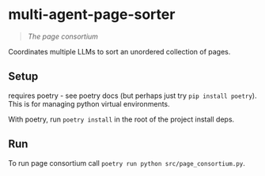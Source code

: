 # multi-agent-page-sorter

> *The page consortium*

Coordinates multiple LLMs to sort an unordered collection of pages.

## Setup

requires poetry - see poetry docs (but perhaps just try `pip install poetry`). This is for managing python virtual environments.

With poetry, run `poetry install` in the root of the project install deps.

## Run

To run page consortium call `poetry run python src/page_consortium.py`.
